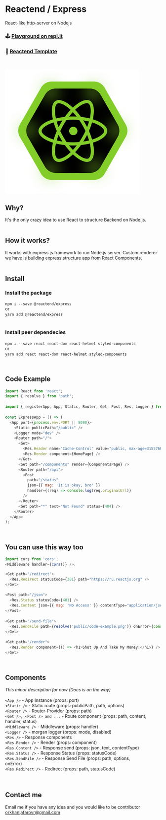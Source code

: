 # Reactend / Express

React-like http-server on Nodejs<br/>
### 🕹 [Playground on repl.it](https://repl.it/@orkhanjafarov/reactend-playground?v=1)
### 📄 [Reactend Template](https://github.com/gigantz/reactend-template)
<br />

![Planet Express](./logo.svg)
<br/>

## Why?

It's the only crazy idea to use React to structure Backend on Node.js.
<br /><br />

## How it works?

It works with express.js framework to run Node.js server. Custom renderer we have is building express structure app from React Components.
<br /><br />

## Install

### Install the package

`npm i --save @reactend/express`</br>
or</br>
`yarn add @reactend/express`</br>
<br/>

### Install peer dependecies

`npm i --save react react-dom react-helmet styled-components`</br>
or</br>
`yarn add react react-dom react-helmet styled-components`</br>

</br>

## Code Example

```js
import React from 'react';
import { resolve } from 'path';

import { registerApp, App, Static, Router, Get, Post, Res, Logger } from '@reactend/express';

const ExpressApp = () => (
  <App port={process.env.PORT || 8080}>
    <Static publicPath="/public" />
    <Logger mode="dev" />
    <Router path="/">
      <Get>
        <Res.Header name="Cache-Control" value="public, max-age=31557600" />
        <Res.Render component={HomePage} />
      </Get>
      <Get path="/components" render={ComponentsPage} />
      <Router path="/api">
        <Post
          path="/status"
          json={{ msg: 'It is okay, bro' }}
          handler={(req) => console.log(req.originalUrl)}
        />
      </Router>
      <Get path="*" text="Not Found" status={404} />
    </Router>
  </App>
);
```

<br />

## You can use this way too

```js
import cors from 'cors';
<Middleware handler={cors()} />;
```

```js
<Get path="/redirect">
  <Res.Redirect statusCode={301} path="https://ru.reactjs.org" />
</Get>

<Post path="/json">
  <Res.Status statusCode={401} />
  <Res.Content json={{ msg: 'No Access' }} contentType="application/json" />
</Post>

<Get path="/send-file">
  <Res.SendFile path={resolve('public/code-example.png')} onError={console.log} />
</Get>

<Get path="/render">
  <Res.Render component={() => <h1>Shut Up And Take My Money!</h1>} />
</Get>
```

<br/>

## Components

_This minor description for now (Docs is on the way)_<br/><br/>
`<App />` - App Instance (props: port) <br />
`<Static />` - Static route (props: publicPath, path, options) <br />
`<Router />` - Router-Provider (props: path) <br />
`<Get />, <Post /> and ...` - Route component (props: path, content, <br />handler, status) <br />
`<Middleware />` - Middleware (props: handler) <br />
`<Logger />` - morgan logger (props: mode, disabled) <br />
`<Res />` - Response components <br />
`<Res.Render />` - Render (props: component) <br />
`<Res.Content />` - Response send (props: json, text, contentType) <br />
`<Res.Status />` - Response Status (props: statusCode) <br />
`<Res.SendFile />` - Response Send File (props: path, options, <br />onError) <br />
`<Res.Redirect />` - Redirect (props: path, statusCode) <br />
<br />
<br />

## Contact me

Email me if you have any idea and you would like to be contributor [orkhanjafarovr@gmail.com](mailto:orkhanjafarovr@gmail.com)
